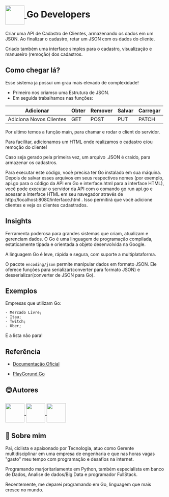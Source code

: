 <h1>
    <a href='https://www.dio.me'>
    <img align="center" width="60px" src="https://hermes.dio.me/tracks/c362ed53-4e9e-441e-ac1d-6a69f817c0bf.png"> </a>
    <span>
Go Developers
</h1>

Criar uma API de Cadastro de Clientes, armazenando os dados em um JSON. Ao finalizar o cadastro, retar um JSON com os dados do cliente.

Criado também uma interface simples para o cadastro, visualização e manuseiro (remoção) dos cadastros.


## Como chegar lá?

Esse sistema ja possui um grau mais elevado de complexidade!

-   Primeiro nos criamso uma Estrutura de JSON.
-   Em seguida trabalhamos nas funções:

|Adicionar|Obter|Remover|Salvar|Carregar
|---|---|----|---|---|
|Adiciona Novos Clientes|GET|POST|PUT|PATCH

Por ultimo temos a função main, para chamar e rodar o client do servidor.

Para facilitar, adicionamos um HTML onde realizamos o cadastro e/ou remoção do cliente!

Caso seja gerado pela primeira vez, um arquivo .JSON é craido, para armazenar os cadastros.

Para executar este código, você precisa ter Go instalado em sua máquina. Depois de salvar esses arquivos em seus respectivos nomes (por exemplo, api.go para o código da API em Go e interface.html para a interface HTML), você pode executar o servidor da API com o comando go run api.go e acessar a interface HTML em seu navegador através de http://localhost:8080/interface.html . Isso permitirá que você adicione clientes e veja os clientes cadastrados.

## Insights 

Ferramenta poderosa para grandes sistemas que criam, atualizam e gerenciam dados.
O Go é uma linguagem de programação  compilada, estaticamente tipada e orientada a objeto desenvolvida na Google.

A linguagem Go é leve, rápida e segura, com suporte a multiplataforma.

O pacote `encoding/json` permite manipular dados em formato JSON. Ele oferece funções para serializar(converter para formato JSON) e desserializar(converter de JSON para Go).



## Exemplos

Empresas que  utilizam Go:

    - Mercado Livre;
    - Itau;
    - Twitch;
    - Uber;
E a lista não para!

## Referência

 - [Documentação Oficial](https://go.dev/doc/)

 - [PlayGorund Go](https://go.dev/play/)
 
## 😊Autores



<h2>
    <a href='https://www.github.com/lerocha1'>
    <img align="center" width="60px" src="https://raw.githubusercontent.com/FortAwesome/Font-Awesome/master/svgs/brands/github.svg"> </a>
    <a href='https://www.linkedin.com/in/leandro-rocha-62694730/'>
    <img align="center" width="60px" src="https://raw.githubusercontent.com/FortAwesome/Font-Awesome/master/svgs/brands/linkedin.svg"> </a>
    <span>
    <a href="mailto:leandro@lrcorp.com.br">
    <img align="center" width="60px" src="https://raw.githubusercontent.com/FortAwesome/Font-Awesome/master/svgs/solid/envelope.svg"> </a>
    <span>
</h2>


## 🚀 Sobre mim
Pai, ciclista e apaixonado por Tecnologia, atuo como Gerente multidisciplinar em uma empresa de engenharia e que nas horas vagas "gasto" meu tempo com programação e desafios na internet.

Programando marjoritariamente em Python, também especialista em banco de Dados, Analise de dados/Big Data e programador FullStack.

Recentemente, me deparei programando em Go, linguagem que mais cresce no mundo.
